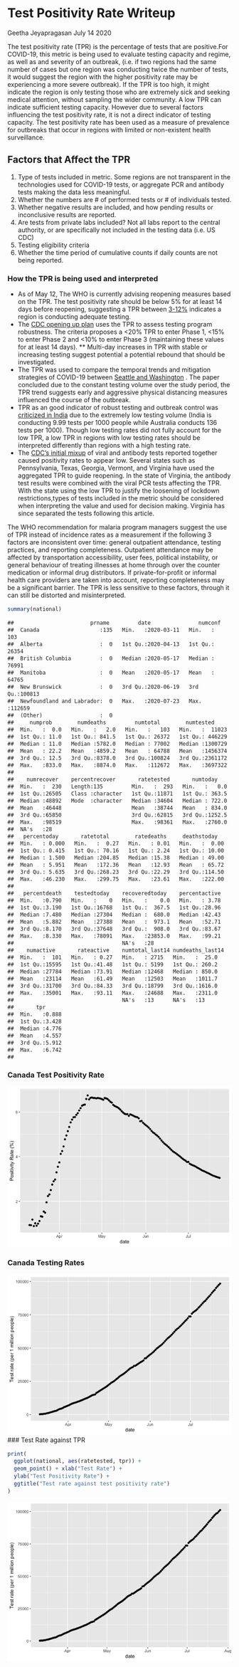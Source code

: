 Test Positivity Rate Writeup
================
Geetha Jeyapragasan
July 14 2020

The test positivity rate (TPR) is the percentage of tests that are
positive.For COVID-19, this metric is being used to evaluate testing
capacity and regime, as well as and severity of an outbreak, (i.e. if
two regions had the same number of cases but one region was conducting
twice the number of tests, it would suggest the region with the higher
positivity rate may be experiencing a more severe outbreak). If the TPR
is too high, it might indicate the region is only testing those who are
extremely sick and seeking medical attention, without sampling the wider
community. A low TPR can indicate sufficient testing capacity. However
due to several factors influencing the test positivity rate, it is not a
direct indicator of testing capacity. The test positivity rate has been
used as a measure of prevalence for outbreaks that occur in regions with
limited or non-existent health surveillance.

## Factors that Affect the TPR

1.  Type of tests included in metric. Some regions are not transparent
    in the technologies used for COVID-19 tests, or aggregate PCR and
    antibody tests making the data less meaningful.
2.  Whether the numbers are \# of performed tests or \# of individuals
    tested.
3.  Whether negative results are included, and how pending results or
    inconclusive results are reported.
4.  Are tests from private labs included? Not all labs report to the
    central authority, or are specifically not included in the testing
    data (i.e. US CDC)
5.  Testing eligibility criteria
6.  Whether the time period of cumulative counts if daily counts are not
    being reported.

### How the TPR is being used and interpreted

  - As of May 12, The WHO is currently advising reopening measures based
    on the TPR. The test positivity rate should be below 5% for at least
    14 days before reopening, suggesting a TPR between
    [3-12%](https://www.who.int/news-room/commentaries/detail/advice-on-the-use-of-point-of-care-immunodiagnostic-tests-for-covid-19)
    indicates a region is conducting adequate testing.
  - The [CDC opening up
    plan](https://www.cdc.gov/coronavirus/2019-ncov/downloads/php/CDC-Activities-Initiatives-for-COVID-19-Response.pdf)
    uses the TPR to assess testing program robustness. The criteria
    proposes a \<20% TPR to enter Phase 1, \<15% to enter Phase 2 and
    \<10% to enter Phase 3 (maintaining these values for at least 14
    days). \*\* Multi-day increases in TPR with stable or increasing
    testing suggest potential a potential rebound that should be
    investigated.
  - The TPR was used to compare the temporal trends and mitigation
    strategies of COVID-19 between [Seattle and
    Washington](https://jamanetwork.com/journals/jama/fullarticle/2766035)
    . The paper concluded due to the constant testing volume over the
    study period, the TPR trend suggests early and aggressive physical
    distancing measures influenced the course of the outbreak.
  - TPR as an good indicator of robust testing and outbreak control was
    [criticized in
    India](https://thewire.in/health/india-covid-19-testing-contradiction-rate)
    due to the extremely low testing volume (India is conducting 9.99
    tests per 1000 people while Australia conducts 136 tests per 1000).
    Though low testing rates did not fully account for the low TPR, a
    low TPR in regions with low testing rates should be interpreted
    differently than regions with a high testing rate.
  - The [CDC’s initial
    mixup](https://www.theatlantic.com/health/archive/2020/05/cdc-and-states-are-misreporting-covid-19-test-data-pennsylvania-georgia-texas/611935/)
    of viral and antibody tests reported together caused positivity
    rates to appear low. Several states such as Pennsylvania, Texas,
    Georgia, Vermont, and Virginia have used the aggregated TPR to guide
    reopening. In the state of Virginia, the antibody test results were
    combined with the viral PCR tests affecting the TPR. With the state
    using the low TPR to justify the loosening of lockdown
    restrictions,types of tests included in the metric should be
    considered when interpreting the value and used for decision making.
    Virginia has since separated the tests following this article.

The WHO recommendation for malaria program managers suggest the use of
TPR instead of incidence rates as a measurement if the following 3
factors are inconsistent over time: general outpatient attendance,
testing practices, and reporting completeness. Outpatient attendance may
be affected by transportation accessibility, user fees, political
instability, or general behaviour of treating illnesses at home through
over the counter medication or informal drug distributors. If
private-for-profit or informal health care providers are taken into
account, reporting completeness may be a significant barrier. The TPR is
less sensitive to these factors, through it can still be distorted and
misinterpreted.

``` r
summary(national)
```

    ##                        prname         date               numconf      
    ##  Canada                   :135   Min.   :2020-03-11   Min.   :   103  
    ##  Alberta                  :  0   1st Qu.:2020-04-13   1st Qu.: 26354  
    ##  British Columbia         :  0   Median :2020-05-17   Median : 76991  
    ##  Manitoba                 :  0   Mean   :2020-05-17   Mean   : 64765  
    ##  New Brunswick            :  0   3rd Qu.:2020-06-19   3rd Qu.:100813  
    ##  Newfoundland and Labrador:  0   Max.   :2020-07-23   Max.   :112659  
    ##  (Other)                  :  0                                        
    ##     numprob        numdeaths         numtotal        numtested      
    ##  Min.   :  0.0   Min.   :   2.0   Min.   :   103   Min.   :  11023  
    ##  1st Qu.: 11.0   1st Qu.: 841.5   1st Qu.: 26372   1st Qu.: 446229  
    ##  Median : 11.0   Median :5782.0   Median : 77002   Median :1300729  
    ##  Mean   : 22.2   Mean   :4859.2   Mean   : 64788   Mean   :1456374  
    ##  3rd Qu.: 12.5   3rd Qu.:8378.0   3rd Qu.:100824   3rd Qu.:2361172  
    ##  Max.   :833.0   Max.   :8874.0   Max.   :112672   Max.   :3697322  
    ##                                                                     
    ##    numrecover    percentrecover       ratetested       numtoday     
    ##  Min.   :  230   Length:135         Min.   :  293   Min.   :   0.0  
    ##  1st Qu.:26505   Class :character   1st Qu.:11871   1st Qu.: 363.5  
    ##  Median :48892   Mode  :character   Median :34604   Median : 722.0  
    ##  Mean   :46448                      Mean   :38744   Mean   : 834.0  
    ##  3rd Qu.:65850                      3rd Qu.:62815   3rd Qu.:1252.5  
    ##  Max.   :98519                      Max.   :98361   Max.   :2760.0  
    ##  NA's   :28                                                         
    ##   percentoday       ratetotal        ratedeaths     deathstoday    
    ##  Min.   : 0.000   Min.   :  0.27   Min.   : 0.01   Min.   :  0.00  
    ##  1st Qu.: 0.415   1st Qu.: 70.16   1st Qu.: 2.24   1st Qu.: 10.00  
    ##  Median : 1.500   Median :204.85   Median :15.38   Median : 49.00  
    ##  Mean   : 5.951   Mean   :172.36   Mean   :12.93   Mean   : 65.72  
    ##  3rd Qu.: 5.635   3rd Qu.:268.23   3rd Qu.:22.29   3rd Qu.:114.50  
    ##  Max.   :46.230   Max.   :299.75   Max.   :23.61   Max.   :222.00  
    ##                                                                    
    ##   percentdeath    testedtoday    recoveredtoday    percentactive  
    ##  Min.   :0.790   Min.   :    0   Min.   :    0.0   Min.   : 3.78  
    ##  1st Qu.:3.190   1st Qu.:16768   1st Qu.:  367.5   1st Qu.:28.96  
    ##  Median :7.480   Median :27304   Median :  680.0   Median :42.43  
    ##  Mean   :5.882   Mean   :27388   Mean   :  973.1   Mean   :52.71  
    ##  3rd Qu.:8.170   3rd Qu.:37648   3rd Qu.:  908.0   3rd Qu.:83.67  
    ##  Max.   :8.330   Max.   :78091   Max.   :23853.0   Max.   :99.21  
    ##                                  NA's   :28                       
    ##    numactive       rateactive    numtotal_last14 numdeaths_last14
    ##  Min.   :  101   Min.   : 0.27   Min.   : 2715   Min.   :  25.0  
    ##  1st Qu.:15595   1st Qu.:41.48   1st Qu.: 5199   1st Qu.: 260.2  
    ##  Median :27784   Median :73.91   Median :12468   Median : 850.0  
    ##  Mean   :23114   Mean   :61.49   Mean   :12503   Mean   :1011.7  
    ##  3rd Qu.:31700   3rd Qu.:84.33   3rd Qu.:18799   3rd Qu.:1616.0  
    ##  Max.   :35001   Max.   :93.11   Max.   :24688   Max.   :2311.0  
    ##                                  NA's   :13      NA's   :13      
    ##       tpr       
    ##  Min.   :0.888  
    ##  1st Qu.:3.428  
    ##  Median :4.776  
    ##  Mean   :4.557  
    ##  3rd Qu.:5.912  
    ##  Max.   :6.742  
    ## 

### Canada Test Positivity Rate

![](Writeup_files/figure-gfm/tpr-1.png)<!-- -->

### Canada Testing Rates

![](Writeup_files/figure-gfm/pressure-1.png)<!-- --> \#\#\# Test Rate
against TPR

``` r
print(
  ggplot(national, aes(ratetested, tpr)) + 
  geom_point() + xlab("Test Rate") + 
  ylab("Test Positivity Rate") +
  ggtitle("Test rate against test positivity rate")
)
```

![](Writeup_files/figure-gfm/unnamed-chunk-1-1.png)<!-- -->
